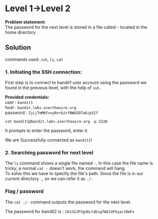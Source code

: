 # Level 1->Level 2
**Problem statement**:
<br>
The password for the next level is stored in a file called - located in the home directory



## Solution
commands used: 
`ssh`, `ls`, `cat`<br>

### 1. Initiating the SSH connection:
First step is to connect to bandit1 user account using the password we found in the previous level, with the help of `ssh`.
<br>

**Provided credentials:** <br>
user : `bandit1` <br>
host : `bandit.labs.overthewire.org`<br>
password : `ZjLjTmM6FvvyRnrb2rfNWOZOTa6ip5If`

`ssh bandit1@bandit.labs.overthewire.org -p 2220`
<br>

It prompts to enter the password, enter it.<br>

We are Successfully connected as `bandit1`!


### 2. Searching password for next level

The `ls` command shows a single file named `-`. In this case the file name is tricky, a normal `cat -` doesn't work, the command will hang. <br> To solve this
 we have to specify the file's path. Since the file is in our current directory `.`, so we can refer it as `./-`


### Flag / password
The `cat ./-` command outputs the password for the next level.<br>

The password for bandit2 is : `263JGJPfgU6LtdEvgfWU1XP5yac29mFx`